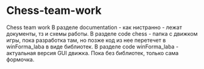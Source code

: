 # Chess-team-work
Chess team work
В разделе documentation - как нистранно - лежат документы, тз и схемы работы.
В разделе code chess - папка с движком игры, пока разработка там, но позже код из нее перетечет в winForma_laba в виде библиотек.
В разделе code winForma_laba - актуальная версия GUI движка. Пока без библиотек, только сама формочка.